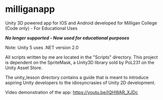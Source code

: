 # milliganapp
Unity 3D powered app for IOS and Android developed for Milligan College (Code only) - For Educational Uses

***No longer supported - Now used for educational purposes***

Note: Unity 5 uses .NET version 2.0

All scripts written by me are located in the "Scripts" directory.
This project is dependent on the SpriteMask, a Unity3D library sold by PoL231 on the Unity Asset Store.

The unity_lesson directory contains a guide that is meant to introduce aspiring Unity developers to the idiosyncrasies of Unity 2D development.

Video demonstration of the app: https://youtu.be/IQHWAR_XJDc